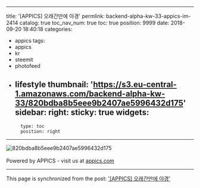 
---
title: '[APPICS] 오래간만에 야경'
permlink: backend-alpha-kw-33-appics-im-2414
catalog: true
toc_nav_num: true
toc: true
position: 9999
date: 2018-09-20 18:40:18
categories:
- appics
tags:
- appics
- kr
- steemit
- photofeed
- lifestyle
thumbnail: 'https://s3.eu-central-1.amazonaws.com/backend-alpha-kw-33/820bdba8b5eee9b2407ae5996432d175'
sidebar:
    right:
        sticky: true
widgets:
    -
        type: toc
        position: right
---


![820bdba8b5eee9b2407ae5996432d175](https://s3.eu-central-1.amazonaws.com/backend-alpha-kw-33/820bdba8b5eee9b2407ae5996432d175)<br/><br/>Powered by APPICS - visit us at [appics.com](https://appics.com?ref=steemit.com/2414)

- - -

This page is synchronized from the post: ['[APPICS] 오래간만에 야경'](https://steemit.com/@donekim/backend-alpha-kw-33-appics-im-2414)
